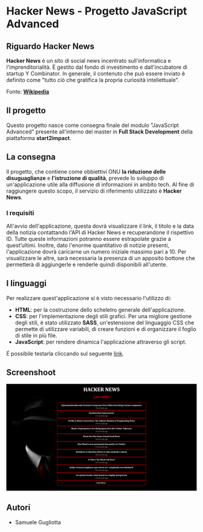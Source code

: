 # Hacker News - Progetto JavaScript Advanced

## Riguardo Hacker News
<strong>Hacker News</strong> è un sito di social news incentrato sull'informatica e l'imprenditorialità. È gestito dal fondo di investimento e dall'incubatore di startup Y Combinator. In generale, il contenuto che può essere inviato è definito come "tutto ciò che gratifica la propria curiosità intellettuale".
<br>

Fonte: <a href="https://en.wikipedia.org/wiki/Hacker_News"><strong>Wikipedia</strong></a>

## Il progetto 
<p> Questo progetto nasce come consegna finale del modulo "JavaScript Advanced" presente all'interno del master in <strong>Full Stack Development</strong> della piattaforma <strong>start2impact</strong>.
<br>

## La consegna
Il progetto, che contiene come obbiettivi ONU <strong>la riduzione delle disuguaglianze</strong> e <strong>l'istruzione di qualità</strong>, prevede lo sviluppo di un'applicazione utile alla diffusione di informazioni in ambito tech. Al fine di raggiungere questo scopo, il servizio di riferimento utilizzato è <strong>Hacker News</strong>.
<br>

### I requisiti
<p> All'avvio dell'applicazione, questa dovrà visualizzare il link, il titolo e la data della notizia contattando l'API di Hacker News e recuperandone il rispettivo ID. Tutte queste informazioni potranno essere estrapolate grazie a quest’ultimi.
Inoltre, dato l'enorme quantitativo di notizie presenti, l'applicazione dovrà caricarne un numero iniziale massimo pari a 10. Per visualizzare le altre, sarà necessaria la presenza di un apposito bottone che permetterà di aggiungerle e renderle quindi disponibili all'utente. </p>

## I linguaggi 
<p>Per realizzare quest'applicazione si è visto necessario l'utilizzo di: <p>
<ul>
   <li> <strong>HTML</strong>: per la costruzione dello scheletro generale dell'applicazione. </li>
   <li> <strong>CSS</strong>: per l'implementazione degli stili grafici. Per una migliore gestione degli stili, è stato utilizzato <strong>SASS</strong>, un'estensione      del linguaggio CSS che permette di utilizzare variabili, di creare funzioni e di organizzare il foglio di stile in più file. </li>
   <li> <strong>JavaScript</strong>: per rendere dinamica l'applicazione attraverso gli script. </li>
   </ul>
<p> É possibile testarla cliccando sul seguente <a href="https://rewillow.github.io/Hacker-News-JS/">link</a>. </p>

## Screenshoot

<img src="https://github.com/Rewillow/Hacker-News-JS/blob/master/img/Screen1.png?raw=true" width="800px" height="auto">

## Autori
<ul>
   <li> Samuele Gugliotta </li>
</ul>

